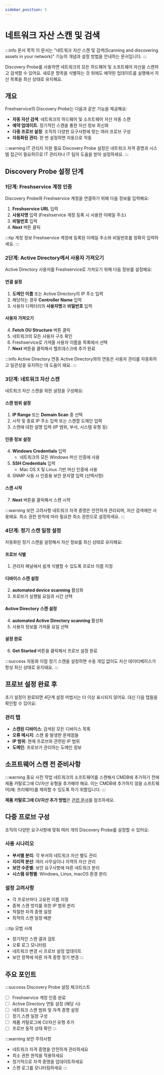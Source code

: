 ```yaml
---
sidebar_position: 5
---
```


# 네트워크 자산 스캔 및 검색

:::info 문서 목적
이 문서는 "네트워크 자산 스캔 및 검색(Scanning and discovering assets in your network)" 기능의 개념과 설정 방법을 안내하는 문서입니다.
:::

Discovery Probe를 사용하면 네트워크의 모든 하드웨어 및 소프트웨어 자산을 스캔하고 검색할 수 있어요. 새로운 항목을 식별하는 것 외에도 예약된 업데이트를 실행해서 자산 목록을 최신 상태로 유지해요.

## 개요

Freshservice의 Discovery Probe는 다음과 같은 기능을 제공해요:

- **자동 자산 검색**: 네트워크의 하드웨어 및 소프트웨어 자산 자동 스캔
- **예약 업데이트**: 정기적인 스캔을 통한 자산 정보 최신화
- **다중 프로브 설정**: 조직의 다양한 요구사항에 맞는 여러 프로브 구성
- **자동화된 관리**: 한 번 설정하면 자동으로 작동

:::warning IT 관리자 지원 필요
Discovery Probe 설정은 네트워크 자격 증명과 시스템 접근이 필요하므로 IT 관리자나 IT 팀의 도움을 받아 설정하세요.
:::

## Discovery Probe 설정 단계

### 1단계: Freshservice 계정 인증

Discovery Probe와 Freshservice 계정을 연결하기 위해 다음 정보를 입력해요:

1. **Freshservice URL** 입력
2. **사용자명** 입력 (Freshservice 계정 등록 시 사용한 이메일 주소)
3. **비밀번호** 입력
4. **Next** 버튼 클릭

:::tip 계정 정보
Freshservice 계정에 등록된 이메일 주소와 비밀번호를 정확히 입력하세요.
:::

### 2단계: Active Directory에서 사용자 가져오기

Active Directory 사용자를 Freshservice로 가져오기 위해 다음 정보를 설정해요:

#### 연결 설정
1. **도메인 이름** 또는 Active Directory의 IP 주소 입력
2. 해당하는 경우 **Controller Name** 입력
3. 사용자 디렉터리의 **사용자명**과 **비밀번호** 입력

#### 사용자 가져오기
4. **Fetch OU Structure** 버튼 클릭
5. 네트워크의 모든 사용자 구조 확인
6. Freshservice로 가져올 사용자 이름을 목록에서 선택
7. **Next** 버튼을 클릭해서 헬프데스크에 추가 완료

:::info Active Directory 연동
Active Directory와의 연동은 사용자 관리를 자동화하고 일관성을 유지하는 데 도움이 돼요.
:::

### 3단계: 네트워크 자산 스캔

네트워크 자산 스캔을 위한 설정을 구성해요:

#### 스캔 범위 설정
1. **IP Range** 또는 **Domain Scan** 중 선택
2. 시작 및 종료 IP 주소 입력 또는 스캔할 도메인 입력
3. 스캔에 대한 설명 입력 (IP 범위, 부서, 시스템 유형 등)

#### 인증 정보 설정
4. **Windows Credentials** 입력
   - 네트워크의 모든 Windows 머신 인증에 사용
5. **SSH Credentials** 입력
   - Mac OS X 및 Linux 기반 머신 인증에 사용
6. SNMP 사용 시 인증용 보안 문자열 입력 (선택사항)

#### 스캔 시작
7. **Next** 버튼을 클릭해서 스캔 시작

:::warning 보안 고려사항
네트워크 자격 증명은 안전하게 관리되며, 자산 검색에만 사용돼요. 최소 권한 원칙에 따라 필요한 최소 권한으로 설정하세요.
:::

### 4단계: 정기 스캔 일정 설정

자동화된 정기 스캔을 설정해서 자산 정보를 최신 상태로 유지해요:

#### 프로브 식별
1. 관리자 패널에서 쉽게 식별할 수 있도록 프로브 이름 지정

#### 디바이스 스캔 설정
2. **automated device scanning** 활성화
3. 프로브가 실행될 요일과 시간 선택

#### Active Directory 스캔 설정
4. **automated Active Directory scanning** 활성화
5. 사용자 정보를 가져올 요일 선택

#### 설정 완료
6. **Get Started** 버튼을 클릭해서 프로브 설정 완료

:::success 자동화 이점
정기 스캔을 설정하면 수동 개입 없이도 자산 데이터베이스가 항상 최신 상태로 유지돼요.
:::

## 프로브 설정 완료 후

초기 설정이 완료되면 4단계 설정 마법사는 더 이상 표시되지 않어요. 대신 다음 탭들을 확인할 수 있어요:

### 관리 탭
- **스캔된 디바이스**: 검색된 모든 디바이스 목록
- **오류 메시지**: 스캔 중 발생한 문제점들
- **IP 범위**: 현재 프로브와 관련된 IP 범위
- **도메인**: 프로브가 관리하는 도메인 정보

## 소프트웨어 스캔 전 준비사항

:::warning 중요 사전 작업
네트워크의 소프트웨어를 스캔해서 CMDB에 추가하기 전에 제품 카탈로그에 CI/자산 유형을 추가해야 해요. 이는 CMDB에 추가하지 않을 소프트웨어(예: 프리웨어)를 제외할 수 있도록 하기 위함입니다.
:::

**제품 카탈로그에 CI/자산 추가 방법**은 [관련 문서](https://support.freshservice.com/solution/articles/196935-before-scanning-software-using-the)를 참조하세요.

## 다중 프로브 구성

조직의 다양한 요구사항에 맞춰 여러 개의 Discovery Probe를 설정할 수 있어요:

### 사용 시나리오
- **부서별 분리**: 각 부서의 네트워크 자산 별도 관리
- **지리적 분산**: 여러 사무실이나 지역의 자산 관리
- **보안 수준별**: 보안 요구사항에 따른 네트워크 분리
- **시스템 유형별**: Windows, Linux, macOS 환경 분리

### 설정 고려사항
- 각 프로브마다 고유한 이름 지정
- 중복 스캔 방지를 위한 IP 범위 분리
- 적절한 자격 증명 설정
- 최적의 스캔 일정 배분

:::tip 모범 사례
- 정기적인 스캔 결과 검토
- 오류 로그 모니터링
- 네트워크 변경 시 프로브 설정 업데이트
- 보안 정책에 따른 자격 증명 정기 변경
:::

## 주요 포인트

:::success Discovery Probe 설정 체크리스트
- [ ] Freshservice 계정 인증 완료
- [ ] Active Directory 연동 설정 (해당 시)
- [ ] 네트워크 스캔 범위 및 자격 증명 설정
- [ ] 정기 스캔 일정 구성
- [ ] 제품 카탈로그에 CI/자산 유형 추가
- [ ] 프로브 동작 상태 확인
:::

:::warning 보안 주의사항
- 네트워크 자격 증명을 안전하게 관리하세요
- 최소 권한 원칙을 적용하세요
- 정기적으로 자격 증명을 업데이트하세요
- 스캔 로그를 모니터링하세요
:::

